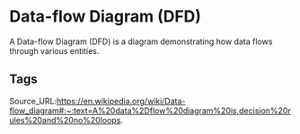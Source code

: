 # Data-flow Diagram (DFD)
A Data-flow Diagram (DFD) is a diagram demonstrating how data flows through various entities.
## Tags
Source_URL:https://en.wikipedia.org/wiki/Data-flow_diagram#:~:text=A%20data%2Dflow%20diagram%20is,decision%20rules%20and%20no%20loops.
